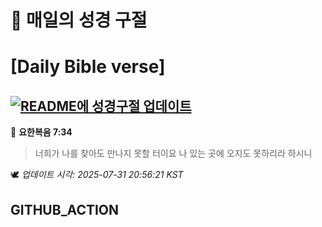 # 🙏 매일의 성경 구절
# [Daily Bible verse]
## [![README에 성경구절 업데이트](https://github.com/DONGSUKA/first_test/actions/workflows/update-readme-bible.yml/badge.svg)](https://github.com/DONGSUKA/first_test/actions/workflows/update-readme-bible.yml)
<!-- START_BIBLE_VERSE -->
📖 **요한복음 7:34**
> 너희가 나를 찾아도 만나지 못할 터이요 나 있는 곳에 오지도 못하리라 하시니

🕊️ _업데이트 시각: 2025-07-31 20:56:21 KST_
  <!-- END_BIBLE_VERSE -->
## GITHUB_ACTION
